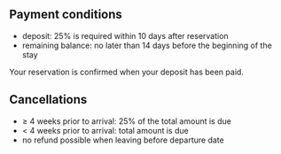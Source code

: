 
## Payment conditions

- deposit: 25% is required within 10 days after reservation
- remaining balance: no later than 14 days before
the beginning of the stay

Your reservation is confirmed when your deposit has been paid.

## Cancellations

- ≥ 4 weeks prior to arrival: 25% of the total amount is due
- < 4 weeks prior to arrival: total amount is due
- no refund possible when leaving before departure date
